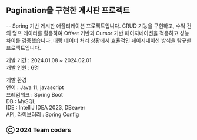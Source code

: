 ## Pagination을 구현한 게시판 프로젝트 
--
Spring 기반 게시판 애플리케이션 프로젝트입니다. 
CRUD 기능을 구현하고, 수억 건의 덤프 데이터를 활용하여 Offset 기반과 Cursor 기반 페이지네이션을 적용하고 성능 차이를 검증했습니다. 
대량 데이터 처리 상황에서 효율적인 페이지네이션 방식을 탐구한 프로젝트입니다.

개발 기간 : 2024.01.08 ~ 2024.02.01<br>
개발 인원 : 6명

개발 환경 <br>
언어 : Java 11, javascript <br>
프레임워크 : Spring Boot <br>
DB : MySQL <br>
IDE : IntelliJ IDEA 2023, DBeaver <br>
API, 라이브러리 : Spring Config <br>




### Ⓒ 2024 Team coders
